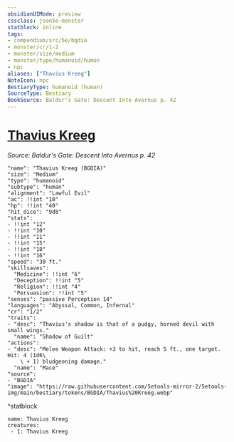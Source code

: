 ```yaml
---
obsidianUIMode: preview
cssclass: json5e-monster
statblock: inline
tags:
- compendium/src/5e/bgdia
- monster/cr/1-2
- monster/size/medium
- monster/type/humanoid/human
- npc
aliases: ["Thavius Kreeg"]
NoteIcon: npc
BestiaryType: humanoid (human)
SourceType: Bestiary
BookSource: Baldur's Gate: Descent Into Avernus p. 42
---
```

# [Thavius Kreeg](2-Mechanics/CLI/bestiary/npc/thavius-kreeg-bgdia.md)
*Source: Baldur's Gate: Descent Into Avernus p. 42*  

```statblock
"name": "Thavius Kreeg (BGDIA)"
"size": "Medium"
"type": "humanoid"
"subtype": "human"
"alignment": "Lawful Evil"
"ac": !!int "10"
"hp": !!int "40"
"hit_dice": "9d8"
"stats":
- !!int "12"
- !!int "10"
- !!int "11"
- !!int "15"
- !!int "18"
- !!int "16"
"speed": "30 ft."
"skillsaves":
  "Medicine": !!int "6"
  "Deception": !!int "5"
  "Religion": !!int "4"
  "Persuasion": !!int "5"
"senses": "passive Perception 14"
"languages": "Abyssal, Common, Infernal"
"cr": "1/2"
"traits":
- "desc": "Thavius's shadow is that of a pudgy, horned devil with small wings."
  "name": "Shadow of Guilt"
"actions":
- "desc": "Melee Weapon Attack: +3 to hit, reach 5 ft., one target. Hit: 4 (1d6\
    \ + 1) bludgeoning damage."
  "name": "Mace"
"source":
- "BGDIA"
"image": "https://raw.githubusercontent.com/5etools-mirror-2/5etools-img/main/bestiary/tokens/BGDIA/Thavius%20Kreeg.webp"
```
^statblock

```encounter-table
name: Thavius Kreeg
creatures:
 - 1: Thavius Kreeg
```